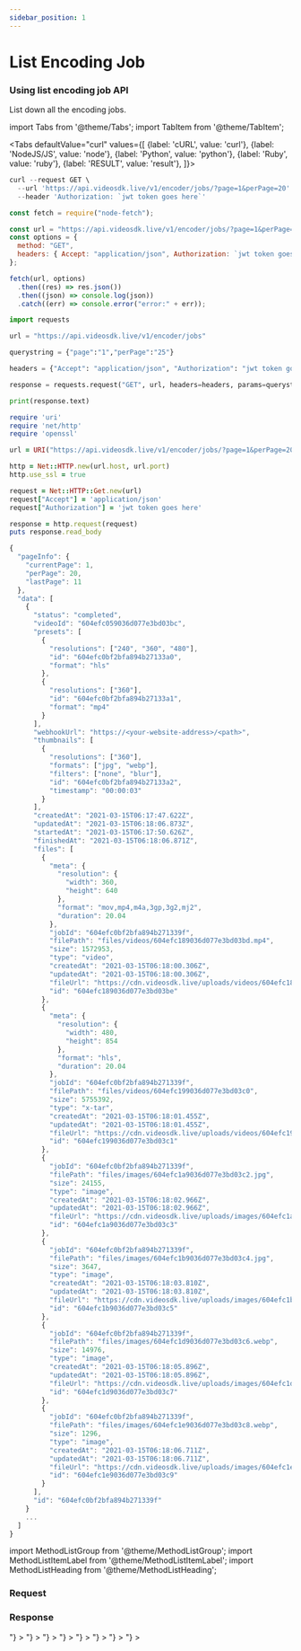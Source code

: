 ```yaml
---
sidebar_position: 1
---
```


# List Encoding Job

### Using list encoding job API

List down all the encoding jobs.

import Tabs from '@theme/Tabs';
import TabItem from '@theme/TabItem';

<Tabs
defaultValue="curl"
values={[
{label: 'cURL', value: 'curl'},
{label: 'NodeJS/JS', value: 'node'},
{label: 'Python', value: 'python'},
{label: 'Ruby', value: 'ruby'},
{label: 'RESULT', value: 'result'},
]}>
<TabItem value="curl">

```js
curl --request GET \
  --url 'https://api.videosdk.live/v1/encoder/jobs/?page=1&perPage=20' \
  --header 'Authorization: `jwt token goes here`'
```

</TabItem>
<TabItem value="node">

```js
const fetch = require("node-fetch");

const url = "https://api.videosdk.live/v1/encoder/jobs/?page=1&perPage=20";
const options = {
  method: "GET",
  headers: { Accept: "application/json", Authorization: `jwt token goes here` },
};

fetch(url, options)
  .then((res) => res.json())
  .then((json) => console.log(json))
  .catch((err) => console.error("error:" + err));
```

</TabItem>
<TabItem value="python">

```python
import requests

url = "https://api.videosdk.live/v1/encoder/jobs"

querystring = {"page":"1","perPage":"25"}

headers = {"Accept": "application/json", "Authorization": "jwt token goes here"}

response = requests.request("GET", url, headers=headers, params=querystring)

print(response.text)
```

</TabItem>
<TabItem value="ruby">

```ruby
require 'uri'
require 'net/http'
require 'openssl'

url = URI("https://api.videosdk.live/v1/encoder/jobs/?page=1&perPage=20")

http = Net::HTTP.new(url.host, url.port)
http.use_ssl = true

request = Net::HTTP::Get.new(url)
request["Accept"] = 'application/json'
request["Authorization"] = 'jwt token goes here'

response = http.request(request)
puts response.read_body
```

</TabItem>
<TabItem value="result">

```js
{
  "pageInfo": {
    "currentPage": 1,
    "perPage": 20,
    "lastPage": 11
  },
  "data": [
    {
      "status": "completed",
      "videoId": "604efc059036d077e3bd03bc",
      "presets": [
        {
          "resolutions": ["240", "360", "480"],
          "id": "604efc0bf2bfa894b27133a0",
          "format": "hls"
        },
        {
          "resolutions": ["360"],
          "id": "604efc0bf2bfa894b27133a1",
          "format": "mp4"
        }
      ],
      "webhookUrl": "https://<your-website-address>/<path>",
      "thumbnails": [
        {
          "resolutions": ["360"],
          "formats": ["jpg", "webp"],
          "filters": ["none", "blur"],
          "id": "604efc0bf2bfa894b27133a2",
          "timestamp": "00:00:03"
        }
      ],
      "createdAt": "2021-03-15T06:17:47.622Z",
      "updatedAt": "2021-03-15T06:18:06.873Z",
      "startedAt": "2021-03-15T06:17:50.626Z",
      "finishedAt": "2021-03-15T06:18:06.871Z",
      "files": [
        {
          "meta": {
            "resolution": {
              "width": 360,
              "height": 640
            },
            "format": "mov,mp4,m4a,3gp,3g2,mj2",
            "duration": 20.04
          },
          "jobId": "604efc0bf2bfa894b271339f",
          "filePath": "files/videos/604efc189036d077e3bd03bd.mp4",
          "size": 1572953,
          "type": "video",
          "createdAt": "2021-03-15T06:18:00.306Z",
          "updatedAt": "2021-03-15T06:18:00.306Z",
          "fileUrl": "https://cdn.videosdk.live/uploads/videos/604efc189036d077e3bd03bd.mp4",
          "id": "604efc189036d077e3bd03be"
        },
        {
          "meta": {
            "resolution": {
              "width": 480,
              "height": 854
            },
            "format": "hls",
            "duration": 20.04
          },
          "jobId": "604efc0bf2bfa894b271339f",
          "filePath": "files/videos/604efc199036d077e3bd03c0",
          "size": 5755392,
          "type": "x-tar",
          "createdAt": "2021-03-15T06:18:01.455Z",
          "updatedAt": "2021-03-15T06:18:01.455Z",
          "fileUrl": "https://cdn.videosdk.live/uploads/videos/604efc199036d077e3bd03c0/index.m3u8",
          "id": "604efc199036d077e3bd03c1"
        },
        {
          "jobId": "604efc0bf2bfa894b271339f",
          "filePath": "files/images/604efc1a9036d077e3bd03c2.jpg",
          "size": 24155,
          "type": "image",
          "createdAt": "2021-03-15T06:18:02.966Z",
          "updatedAt": "2021-03-15T06:18:02.966Z",
          "fileUrl": "https://cdn.videosdk.live/uploads/images/604efc1a9036d077e3bd03c2.jpg",
          "id": "604efc1a9036d077e3bd03c3"
        },
        {
          "jobId": "604efc0bf2bfa894b271339f",
          "filePath": "files/images/604efc1b9036d077e3bd03c4.jpg",
          "size": 3647,
          "type": "image",
          "createdAt": "2021-03-15T06:18:03.810Z",
          "updatedAt": "2021-03-15T06:18:03.810Z",
          "fileUrl": "https://cdn.videosdk.live/uploads/images/604efc1b9036d077e3bd03c4.jpg",
          "id": "604efc1b9036d077e3bd03c5"
        },
        {
          "jobId": "604efc0bf2bfa894b271339f",
          "filePath": "files/images/604efc1d9036d077e3bd03c6.webp",
          "size": 14976,
          "type": "image",
          "createdAt": "2021-03-15T06:18:05.896Z",
          "updatedAt": "2021-03-15T06:18:05.896Z",
          "fileUrl": "https://cdn.videosdk.live/uploads/images/604efc1d9036d077e3bd03c6.webp",
          "id": "604efc1d9036d077e3bd03c7"
        },
        {
          "jobId": "604efc0bf2bfa894b271339f",
          "filePath": "files/images/604efc1e9036d077e3bd03c8.webp",
          "size": 1296,
          "type": "image",
          "createdAt": "2021-03-15T06:18:06.711Z",
          "updatedAt": "2021-03-15T06:18:06.711Z",
          "fileUrl": "https://cdn.videosdk.live/uploads/images/604efc1e9036d077e3bd03c8.webp",
          "id": "604efc1e9036d077e3bd03c9"
        }
      ],
      "id": "604efc0bf2bfa894b271339f"
    }
    ...
  ]
}
```

</TabItem>
</Tabs>

import MethodListGroup from '@theme/MethodListGroup';
import MethodListItemLabel from '@theme/MethodListItemLabel';
import MethodListHeading from '@theme/MethodListHeading';

### Request

<MethodListGroup>
  <MethodListItemLabel name="__request" option={"required"} type={"object"} >
    <MethodListGroup>
      <MethodListHeading heading="Request" />
      <MethodListItemLabel name="page" option={"optional"} type={"number"} defaultValue="1" />
      <MethodListItemLabel name="perPage" option={"optional"} type={"number"} defaultValue="20" />
    </MethodListGroup>
  </MethodListItemLabel>
</MethodListGroup>

### Response

<MethodListGroup>
  <MethodListItemLabel name="__response"  type={"object"} >
    <MethodListGroup>
      <MethodListHeading heading="Response" />
      <MethodListItemLabel name="pageInfo" type={"object"} >
        <MethodListGroup>
          <MethodListItemLabel name="currentPage"  type={"number"} />
          <MethodListItemLabel name="perPage"  type={"number"} />
          <MethodListItemLabel name="lastPage" type={"number"} />
        </MethodListGroup>
      </MethodListItemLabel>
      <MethodListItemLabel name="data" type={"Array<object>"} >
        <MethodListItemLabel name="id" type={"string"} />
        <MethodListItemLabel name="status"  type={"string"} />
        <MethodListItemLabel name="videoId"  type={"string"} />
        <MethodListItemLabel name="presets" type={"Array<object>"} >
          <MethodListGroup>
            <MethodListItemLabel name="resolutions" description={"Possible values are 240, 360, 720, 1080 and 4k"}  type={"Array<string>"}  >
            </MethodListItemLabel>
            <MethodListItemLabel name="format"  type={"string"} />
            <MethodListItemLabel name="id"  type={"string"} />
          </MethodListGroup>
        </MethodListItemLabel>
        <MethodListItemLabel name="thumbnails" option={"optional"} type={"Array<object>"} >
          <MethodListGroup>
            <MethodListItemLabel name="timestamp" type={"string"} />
            <MethodListItemLabel name="resolutions" type={"Array<string>"}  >
            </MethodListItemLabel>
            <MethodListItemLabel name="formats" type={"Array<string>"}  >
            </MethodListItemLabel>
            <MethodListItemLabel name="filters" type={"Array<string>"}  >
            </MethodListItemLabel>
          </MethodListGroup>
        </MethodListItemLabel>
        <MethodListItemLabel name="webhookUrl" type={"string"} />
        <MethodListItemLabel name="files" type={"Array<object>"} >
          <MethodListGroup>
            <MethodListItemLabel name="meta" type={"object"}>
              <MethodListItemLabel name="resolution" type={"object"} >
                <MethodListItemLabel name="width" type={"number"} />
                <MethodListItemLabel name="height" type={"number"} />
              </MethodListItemLabel>
            </MethodListItemLabel>
            <MethodListItemLabel name="format" type={"string"} />
            <MethodListItemLabel name="duration" type={"number"} />
          </MethodListGroup>
          <MethodListItemLabel name="jobId" type={"string"} />
          <MethodListItemLabel name="filePath" type={"string"} />
          <MethodListItemLabel name="size" type={"number"} />
          <MethodListItemLabel name="type" type={"string"} />
          <MethodListItemLabel name="createdAt" type={"date"} />
          <MethodListItemLabel name="updatedAt" type={"date"} />
          <MethodListItemLabel name="fileUrl" type={"string"} />
          <MethodListItemLabel name="id" type={"string"} />
        </MethodListItemLabel>
      </MethodListItemLabel>
    </MethodListGroup>
  </MethodListItemLabel>
</MethodListGroup>
